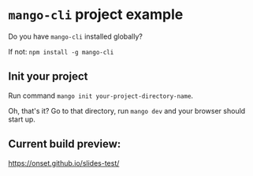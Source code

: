 `mango-cli` project example
===========================

Do you have `mango-cli` installed globally?

If not: `npm install -g mango-cli`

Init your project
-----------------

Run command `mango init your-project-directory-name`.

Oh, that's it? Go to that directory, run `mango dev` and your browser should start up.

Current build preview:
----------------------

https://onset.github.io/slides-test/
